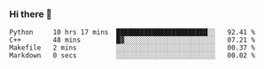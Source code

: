 ### Hi there 👋

<!--START_SECTION:waka-->

```text
Python     10 hrs 17 mins  ███████████████████████░░   92.41 %
C++        48 mins         █▓░░░░░░░░░░░░░░░░░░░░░░░   07.21 %
Makefile   2 mins          ░░░░░░░░░░░░░░░░░░░░░░░░░   00.37 %
Markdown   0 secs          ░░░░░░░░░░░░░░░░░░░░░░░░░   00.02 %
```

<!--END_SECTION:waka-->
